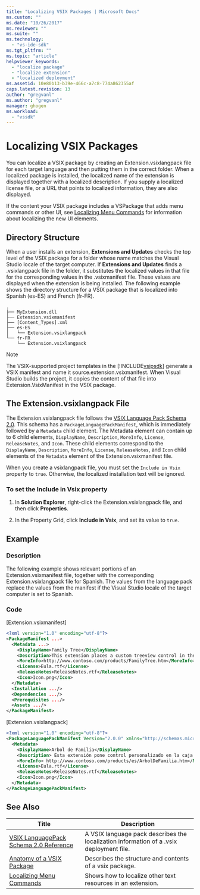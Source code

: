 ```yaml
---
title: "Localizing VSIX Packages | Microsoft Docs"
ms.custom: ""
ms.date: "10/26/2017"
ms.reviewer: ""
ms.suite: ""
ms.technology: 
  - "vs-ide-sdk"
ms.tgt_pltfrm: ""
ms.topic: "article"
helpviewer_keywords: 
  - "localize package"
  - "localize extension"
  - "localized deployment"
ms.assetid: 10e80b13-b39e-466c-a7c8-774a862355af
caps.latest.revision: 13
author: "gregvanl"
ms.author: "gregvanl"
manager: ghogen
ms.workload: 
  - "vssdk"
---
```

# Localizing VSIX Packages

You can localize a VSIX package by creating an Extension.vsixlangpack file for each target language and then putting them in the correct folder. When a localized package is installed, the localized name of the extension is displayed together with a localized description. If you supply a localized license file, or a URL that points to localized information, they are also displayed.

If the content your VSIX package includes a VSPackage that adds menu commands or other UI, see [Localizing Menu Commands](../extensibility/localizing-menu-commands.md) for information about localizing the new UI elements.

## Directory Structure

 When a user installs an extension, **Extensions and Updates** checks the top level of the VSIX package for a folder whose name matches the Visual Studio locale of the target computer. If **Extensions and Updates** finds a .vsixlangpack file in the folder, it substitutes the localized values in that file for the corresponding values in the .vsixmanifest file. These values are displayed when the extension is being installed. The following example shows the directory structure for a VSIX package that is localized into Spanish (es-ES) and French (fr-FR).  

```text
.
├── MyExtension.dll
├── Extension.vsixmanifest
├── [Content_Types].xml
├── es-ES
│   └── Extension.vsixlangpack
└── fr-FR
    └── Extension.vsixlangpack
```

> [!NOTE]
> The VSIX-supported project templates in the [!INCLUDE[vsipsdk](../extensibility/includes/vsipsdk_md.md)] generate a VSIX manifest and name it source.extension.vsixmanifest. When Visual Studio builds the project, it copies the content of that file into Extension.VsixManifest in the VSIX package.

## The Extension.vsixlangpack File

The Extension.vsixlangpack file follows the [VSIX Language Pack Schema 2.0](../extensibility/vsix-language-pack-schema-2-0-reference.md). This schema has a `PackageLanguagePackManifest`, which is immediately followed by a `Metadata` child element. The Metadata element can contain up to 6 child elements, `DisplayName`, `Description`, `MoreInfo`, `License`, `ReleaseNotes`, and `Icon`. These child elements correspond to the `DisplayName`, `Description`, `MoreInfo`, `License`, `ReleaseNotes`, and `Icon` child elements of the `Metadata` element of the Extension.vsixmanifest file.

When you create a vsixlangpack file, you must set the `Include in Vsix` property to `true`. Otherwise, the localized installation text will be ignored.

### To set the Include in Vsix property

1. In **Solution Explorer**, right-click the Extension.vsixlangpack file, and then click **Properties**.

2.  In the Property Grid, click **Include in Vsix**, and set its value to `true`.

## Example

### Description

The following example shows relevant portions of an Extension.vsixmanifest file, together with the corresponding Extension.vsixlangpack file for Spanish. The values from the language pack replace the values from the manifest if the Visual Studio locale of the target computer is set to Spanish.

### Code

 [Extension.vsixmanifest]

```xml
<?xml version="1.0" encoding="utf-8"?>
<PackageManifest ...>
  <Metadata ...>
    <DisplayName>Family Tree</DisplayName>
    <Description>This extension places a custom treeview control in the toolbox that is optimized for handling family tree information.</Description>
    <MoreInfo>http://www.contoso.com/products/FamilyTree.htm</MoreInfo>
    <License>Eula.rtf</License>
    <ReleaseNotes>ReleaseNotes.rtf</ReleaseNotes>
    <Icon>Icon.png</Icon>
  </Metadata>
  <Installation .../>
  <Dependencies .../>
  <Prerequisites .../>
  <Assets .../>
</PackageManifest>
```

 [Extension.vsixlangpack]

```xml
<?xml version="1.0" encoding="utf-8"?>
<PackageLanguagePackManifest Version="2.0.0" xmlns="http://schemas.microsoft.com/developer/vsx-schema/2011">
  <Metadata>
    <DisplayName>Arbol de Familia</DisplayName>
    <Description> Esta extensión pone control personalizado en la caja de herramientas por manejar información de familia.</Description>
    <MoreInfo> http://www.contoso.com/products/es/ArbolDeFamilia.htm</MoreInfo>
    <License>Eula.rtf</License>
    <ReleaseNotes>ReleaseNotes.rtf</ReleaseNotes>
    <Icon>Icon.png</Icon>
  </Metadata>
</PackageLanguagePackManifest>
```

## See Also

|Title|Description|
|-----------|-----------------|
|[VSIX LanguagePack Schema 2.0 Reference](../extensibility/vsixlanguagepack-element-vsix-language-pack-schema.md)|A VSIX language pack describes the localization information of a .vsix deployment file.|
|[Anatomy of a VSIX Package](../extensibility/anatomy-of-a-vsix-package.md)|Describes the structure and contents of a vsix package.|
|[Localizing Menu Commands](../extensibility/localizing-menu-commands.md)|Shows how to localize other text resources in an extension.|
